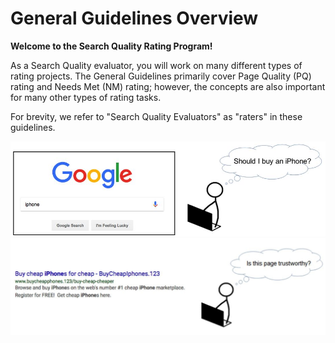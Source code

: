 # General Guidelines Overview

**Welcome to the Search Quality Rating Program!**

As a Search Quality evaluator, you will work on many different types of rating projects. The General Guidelines primarily cover Page Quality (PQ) rating and Needs Met (NM) rating; however, the concepts are also important for many other types of rating tasks.

For brevity, we refer to "Search Quality Evaluators" as "raters" in these guidelines.

![Should I buy an iPhone?](../../images/img6.jpg)
![Is this page trustworthy?](../../images/img8.jpg)
